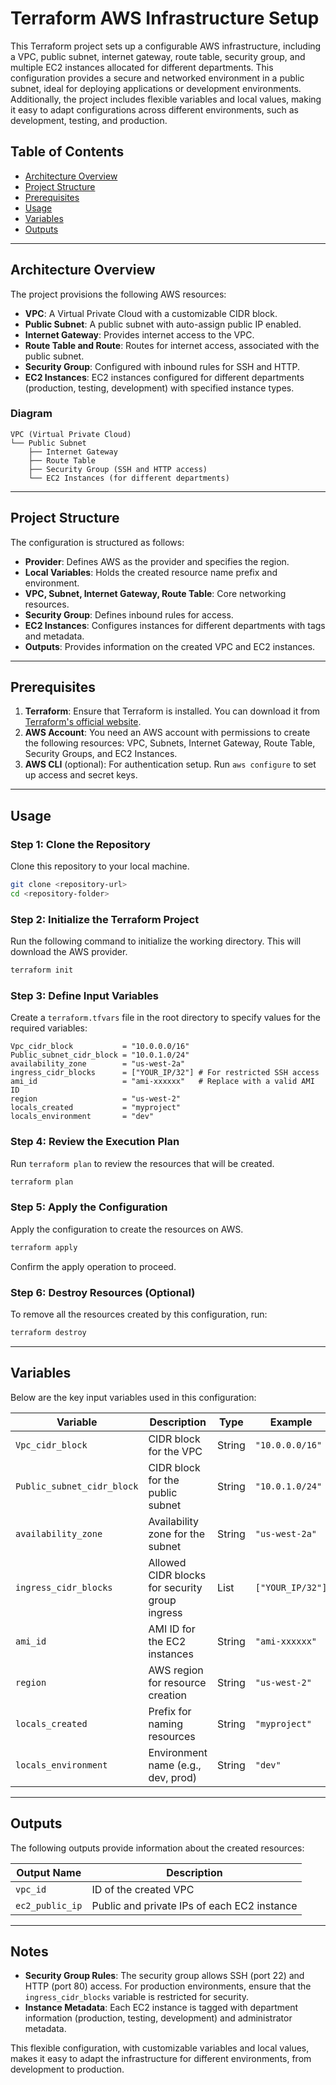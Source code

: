 # Terraform AWS Infrastructure Setup

This Terraform project sets up a configurable AWS infrastructure, including a VPC, public subnet, internet gateway, route table, security group, and multiple EC2 instances allocated for different departments. This configuration provides a secure and networked environment in a public subnet, ideal for deploying applications or development environments. Additionally, the project includes flexible variables and local values, making it easy to adapt configurations across different environments, such as development, testing, and production.

## Table of Contents
- [Architecture Overview](#architecture-overview)
- [Project Structure](#project-structure)
- [Prerequisites](#prerequisites)
- [Usage](#usage)
- [Variables](#variables)
- [Outputs](#outputs)

---

## Architecture Overview
The project provisions the following AWS resources:
- **VPC**: A Virtual Private Cloud with a customizable CIDR block.
- **Public Subnet**: A public subnet with auto-assign public IP enabled.
- **Internet Gateway**: Provides internet access to the VPC.
- **Route Table and Route**: Routes for internet access, associated with the public subnet.
- **Security Group**: Configured with inbound rules for SSH and HTTP.
- **EC2 Instances**: EC2 instances configured for different departments (production, testing, development) with specified instance types.

### Diagram
```
VPC (Virtual Private Cloud)
└── Public Subnet
    ├── Internet Gateway
    ├── Route Table
    ├── Security Group (SSH and HTTP access)
    └── EC2 Instances (for different departments)
```

---

## Project Structure
The configuration is structured as follows:
- **Provider**: Defines AWS as the provider and specifies the region.
- **Local Variables**: Holds the created resource name prefix and environment.
- **VPC, Subnet, Internet Gateway, Route Table**: Core networking resources.
- **Security Group**: Defines inbound rules for access.
- **EC2 Instances**: Configures instances for different departments with tags and metadata.
- **Outputs**: Provides information on the created VPC and EC2 instances.

---

## Prerequisites
1. **Terraform**: Ensure that Terraform is installed. You can download it from [Terraform's official website](https://www.terraform.io/downloads).
2. **AWS Account**: You need an AWS account with permissions to create the following resources: VPC, Subnets, Internet Gateway, Route Table, Security Groups, and EC2 Instances.
3. **AWS CLI** (optional): For authentication setup. Run `aws configure` to set up access and secret keys.

---

## Usage

### Step 1: Clone the Repository
Clone this repository to your local machine.
```bash
git clone <repository-url>
cd <repository-folder>
```

### Step 2: Initialize the Terraform Project
Run the following command to initialize the working directory. This will download the AWS provider.
```bash
terraform init
```

### Step 3: Define Input Variables
Create a `terraform.tfvars` file in the root directory to specify values for the required variables:
```hcl
Vpc_cidr_block           = "10.0.0.0/16"
Public_subnet_cidr_block = "10.0.1.0/24"
availability_zone        = "us-west-2a"
ingress_cidr_blocks      = ["YOUR_IP/32"] # For restricted SSH access
ami_id                   = "ami-xxxxxx"   # Replace with a valid AMI ID
region                   = "us-west-2"
locals_created           = "myproject"
locals_environment       = "dev"
```

### Step 4: Review the Execution Plan
Run `terraform plan` to review the resources that will be created.
```bash
terraform plan
```

### Step 5: Apply the Configuration
Apply the configuration to create the resources on AWS.
```bash
terraform apply
```
Confirm the apply operation to proceed.

### Step 6: Destroy Resources (Optional)
To remove all the resources created by this configuration, run:
```bash
terraform destroy
```

---

## Variables
Below are the key input variables used in this configuration:

| Variable                    | Description                                        | Type    | Example             |
|-----------------------------|----------------------------------------------------|---------|---------------------|
| `Vpc_cidr_block`            | CIDR block for the VPC                             | String  | `"10.0.0.0/16"`    |
| `Public_subnet_cidr_block`  | CIDR block for the public subnet                   | String  | `"10.0.1.0/24"`    |
| `availability_zone`         | Availability zone for the subnet                   | String  | `"us-west-2a"`     |
| `ingress_cidr_blocks`       | Allowed CIDR blocks for security group ingress     | List    | `["YOUR_IP/32"]`   |
| `ami_id`                    | AMI ID for the EC2 instances                       | String  | `"ami-xxxxxx"`     |
| `region`                    | AWS region for resource creation                   | String  | `"us-west-2"`      |
| `locals_created`            | Prefix for naming resources                        | String  | `"myproject"`      |
| `locals_environment`        | Environment name (e.g., dev, prod)                 | String  | `"dev"`            |

---

## Outputs
The following outputs provide information about the created resources:

| Output Name        | Description                                       |
|--------------------|---------------------------------------------------|
| `vpc_id`           | ID of the created VPC                             |
| `ec2_public_ip`    | Public and private IPs of each EC2 instance       |

---

## Notes
- **Security Group Rules**: The security group allows SSH (port 22) and HTTP (port 80) access. For production environments, ensure that the `ingress_cidr_blocks` variable is restricted for security.
- **Instance Metadata**: Each EC2 instance is tagged with department information (production, testing, development) and administrator metadata.

This flexible configuration, with customizable variables and local values, makes it easy to adapt the infrastructure for different environments, from development to production.